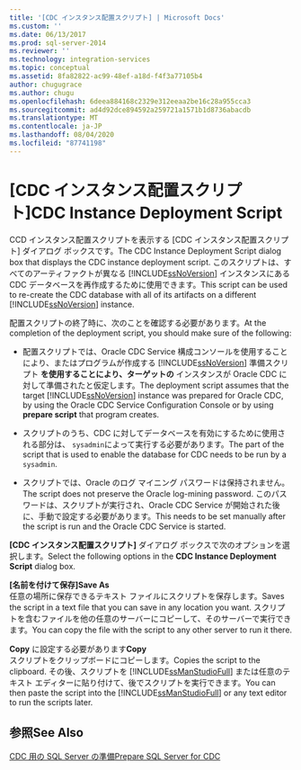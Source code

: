 ```yaml
---
title: '[CDC インスタンス配置スクリプト] | Microsoft Docs'
ms.custom: ''
ms.date: 06/13/2017
ms.prod: sql-server-2014
ms.reviewer: ''
ms.technology: integration-services
ms.topic: conceptual
ms.assetid: 8fa82822-ac99-48ef-a18d-f4f3a77105b4
author: chugugrace
ms.author: chugu
ms.openlocfilehash: 6deea884168c2329e312eeaa2be16c28a955cca3
ms.sourcegitcommit: ad4d92dce894592a259721a1571b1d8736abacdb
ms.translationtype: MT
ms.contentlocale: ja-JP
ms.lasthandoff: 08/04/2020
ms.locfileid: "87741198"
---
```

# <a name="cdc-instance-deployment-script"></a><span data-ttu-id="37bbe-102">[CDC インスタンス配置スクリプト]</span><span class="sxs-lookup"><span data-stu-id="37bbe-102">CDC Instance Deployment Script</span></span>
  <span data-ttu-id="37bbe-103">CCD インスタンス配置スクリプトを表示する [CDC インスタンス配置スクリプト] ダイアログ ボックスです。</span><span class="sxs-lookup"><span data-stu-id="37bbe-103">The CDC Instance Deployment Script dialog box that displays the CDC instance deployment script.</span></span> <span data-ttu-id="37bbe-104">このスクリプトは、すべてのアーティファクトが異なる [!INCLUDE[ssNoVersion](../../includes/ssnoversion-md.md)] インスタンスにある CDC データベースを再作成するために使用できます。</span><span class="sxs-lookup"><span data-stu-id="37bbe-104">This script can be used to re-create the CDC database with all of its artifacts on a different [!INCLUDE[ssNoVersion](../../includes/ssnoversion-md.md)] instance.</span></span>  
  
 <span data-ttu-id="37bbe-105">配置スクリプトの終了時に、次のことを確認する必要があります。</span><span class="sxs-lookup"><span data-stu-id="37bbe-105">At the completion of the deployment script, you should make sure of the following:</span></span>  
  
-   <span data-ttu-id="37bbe-106">配置スクリプトでは、Oracle CDC Service 構成コンソールを使用することにより、またはプログラムが作成する [!INCLUDE[ssNoVersion](../../includes/ssnoversion-md.md)] 準備スクリプト **を使用することにより、ターゲットの** インスタンスが Oracle CDC に対して準備されたと仮定します。</span><span class="sxs-lookup"><span data-stu-id="37bbe-106">The deployment script assumes that the target [!INCLUDE[ssNoVersion](../../includes/ssnoversion-md.md)] instance was prepared for Oracle CDC, by using the Oracle CDC Service Configuration Console or by using **prepare script** that program creates.</span></span>  
  
-   <span data-ttu-id="37bbe-107">スクリプトのうち、CDC に対してデータベースを有効にするために使用される部分は、 `sysadmin`によって実行する必要があります。</span><span class="sxs-lookup"><span data-stu-id="37bbe-107">The part of the script that is used to enable the database for CDC needs to be run by a `sysadmin`.</span></span>  
  
-   <span data-ttu-id="37bbe-108">スクリプトでは、Oracle のログ マイニング パスワードは保持されません。</span><span class="sxs-lookup"><span data-stu-id="37bbe-108">The script does not preserve the Oracle log-mining password.</span></span> <span data-ttu-id="37bbe-109">このパスワードは、スクリプトが実行され、Oracle CDC Service が開始された後に、手動で設定する必要があります。</span><span class="sxs-lookup"><span data-stu-id="37bbe-109">This needs to be set manually after the script is run and the Oracle CDC Service is started.</span></span>  
  
 <span data-ttu-id="37bbe-110">**[CDC インスタンス配置スクリプト]** ダイアログ ボックスで次のオプションを選択します。</span><span class="sxs-lookup"><span data-stu-id="37bbe-110">Select the following options in the **CDC Instance Deployment Script** dialog box.</span></span>  
  
 <span data-ttu-id="37bbe-111">**[名前を付けて保存]**</span><span class="sxs-lookup"><span data-stu-id="37bbe-111">**Save As**</span></span>  
 <span data-ttu-id="37bbe-112">任意の場所に保存できるテキスト ファイルにスクリプトを保存します。</span><span class="sxs-lookup"><span data-stu-id="37bbe-112">Saves the script in a text file that you can save in any location you want.</span></span> <span data-ttu-id="37bbe-113">スクリプトを含むファイルを他の任意のサーバーにコピーして、そのサーバーで実行できます。</span><span class="sxs-lookup"><span data-stu-id="37bbe-113">You can copy the file with the script to any other server to run it there.</span></span>  
  
 <span data-ttu-id="37bbe-114">**Copy** に設定する必要があります</span><span class="sxs-lookup"><span data-stu-id="37bbe-114">**Copy**</span></span>  
 <span data-ttu-id="37bbe-115">スクリプトをクリップボードにコピーします。</span><span class="sxs-lookup"><span data-stu-id="37bbe-115">Copies the script to the clipboard.</span></span> <span data-ttu-id="37bbe-116">その後、スクリプトを [!INCLUDE[ssManStudioFull](../../includes/ssmanstudiofull-md.md)] または任意のテキスト エディターに貼り付けて、後でスクリプトを実行できます。</span><span class="sxs-lookup"><span data-stu-id="37bbe-116">You can then paste the script into the [!INCLUDE[ssManStudioFull](../../includes/ssmanstudiofull-md.md)] or any text editor to run the scripts later.</span></span>  
  
## <a name="see-also"></a><span data-ttu-id="37bbe-117">参照</span><span class="sxs-lookup"><span data-stu-id="37bbe-117">See Also</span></span>  
 [<span data-ttu-id="37bbe-118">CDC 用の SQL Server の準備</span><span class="sxs-lookup"><span data-stu-id="37bbe-118">Prepare SQL Server for CDC</span></span>](prepare-sql-server-for-cdc.md)  
  
  
